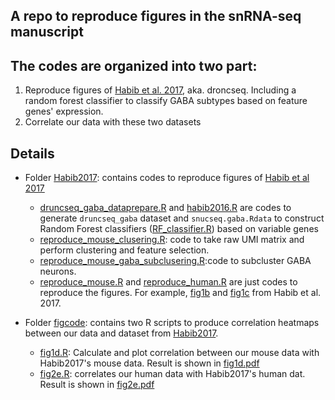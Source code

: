 A repo to reproduce figures in  the snRNA-seq manuscript
-----------------------
## The codes are organized into two part:

 1. Reproduce figures of [Habib et
    al. 2017](https://www.ncbi.nlm.nih.gov/pubmed/28846088),
    aka. droncseq. Including a random forest classifier to classify GABA
    subtypes based on feature genes' expression. 
 2. Correlate our data with these two datasets


## Details 

* Folder [Habib2017](./Habib2017): contains codes to reproduce figures
  of [Habib et al 2017](https://www.ncbi.nlm.nih.gov/pubmed/28846088)
  *  [druncseq_gaba_dataprepare.R](./Habib2017/druncseq_gaba_dataprepare.R)
  and [habib2016.R](./Habib2017/habib2016.R) are codes to generate
  `druncseq_gaba` dataset and `snucseq.gaba.Rdata` to construct Random
  Forest classifiers ([RF_classifier.R](./Habib2017/RF_classifier.R)) based on variable genes 
  * [reproduce_mouse_clusering.R](./Habib2017/reproduce_mouse_clusering.R):
  code to take raw UMI matrix and perform clustering and feature
  selection. 
  * [reproduce_mouse_gaba_subclusering.R](./Habib2017/reproduce_mouse_gaba.R):code
  to subcluster GABA neurons. 
  * [reproduce_mouse.R](./Habib2017/reproduce_mouse.R) and
    [reproduce_human.R](./Habib2017/reproduce_human.R) are just codes to
    reproduce the figures. For example, [fig1b](fig1b.png) and
    [fig1c](fig1c.png) from Habib et al. 2017.


* Folder [figcode](./figcodes): contains two R scripts to produce correlation
  heatmaps between our data and dataset from
  [Habib2017](https://www.ncbi.nlm.nih.gov/pubmed/28846088). 
  * [fig1d.R](./figcodes/fig1d.R): Calculate and plot correlation between our mouse data with
      Habib2017's mouse data. Result is shown in [fig1d.pdf](./figs/fig1d.pdf)
  * [fig2e.R](./figcodes/fig2e.R): correlates our human data with
    Habib2017's human dat. Result is shown in [fig2e.pdf](./figs/fig2e.pdf)
	
  
